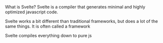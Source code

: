 What is Svelte?
    Svelte is a compiler that generates minimal and highly optimized javascript code.


 Svelte works a bit different than traditional frameworks, but does a lot of the same things. It is often called a framework 

 Svelte compiles everything down to pure js 


